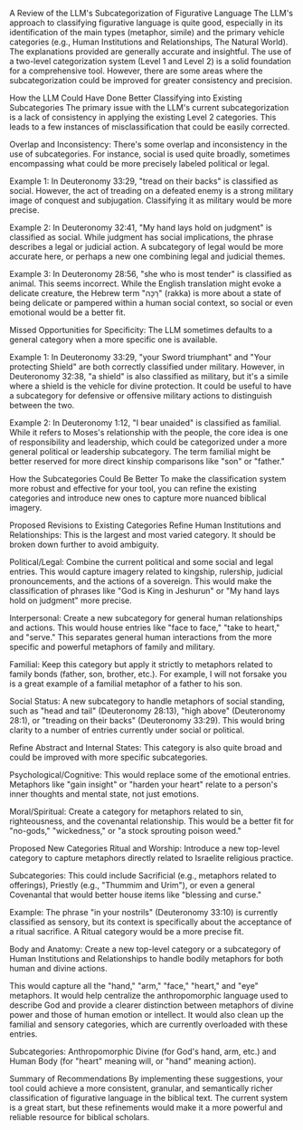 A Review of the LLM's Subcategorization of Figurative Language
The LLM's approach to classifying figurative language is quite good, especially in its identification of the main types (metaphor, simile) and the primary vehicle categories (e.g., Human Institutions and Relationships, The Natural World). The explanations provided are generally accurate and insightful. The use of a two-level categorization system (Level 1 and Level 2) is a solid foundation for a comprehensive tool. However, there are some areas where the subcategorization could be improved for greater consistency and precision.

How the LLM Could Have Done Better Classifying into Existing Subcategories
The primary issue with the LLM's current subcategorization is a lack of consistency in applying the existing Level 2 categories. This leads to a few instances of misclassification that could be easily corrected.

Overlap and Inconsistency: There's some overlap and inconsistency in the use of subcategories. For instance, social is used quite broadly, sometimes encompassing what could be more precisely labeled political or legal.

Example 1: In Deuteronomy 33:29, "tread on their backs" is classified as social. However, the act of treading on a defeated enemy is a strong military image of conquest and subjugation. Classifying it as military would be more precise.

Example 2: In Deuteronomy 32:41, "My hand lays hold on judgment" is classified as social. While judgment has social implications, the phrase describes a legal or judicial action. A subcategory of legal would be more accurate here, or perhaps a new one combining legal and judicial themes.

Example 3: In Deuteronomy 28:56, "she who is most tender" is classified as animal. This seems incorrect. While the English translation might evoke a delicate creature, the Hebrew term "רַכָּה" (rakka) is more about a state of being delicate or pampered within a human social context, so social or even emotional would be a better fit.

Missed Opportunities for Specificity: The LLM sometimes defaults to a general category when a more specific one is available.

Example 1: In Deuteronomy 33:29, "your Sword triumphant" and "Your protecting Shield" are both correctly classified under military. However, in Deuteronomy 32:38, "a shield" is also classified as military, but it's a simile where a shield is the vehicle for divine protection. It could be useful to have a subcategory for defensive or offensive military actions to distinguish between the two.

Example 2: In Deuteronomy 1:12, "I bear unaided" is classified as familial. While it refers to Moses's relationship with the people, the core idea is one of responsibility and leadership, which could be categorized under a more general political or leadership subcategory. The term familial might be better reserved for more direct kinship comparisons like "son" or "father."

How the Subcategories Could Be Better
To make the classification system more robust and effective for your tool, you can refine the existing categories and introduce new ones to capture more nuanced biblical imagery.

Proposed Revisions to Existing Categories
Refine Human Institutions and Relationships: This is the largest and most varied category. It should be broken down further to avoid ambiguity.

Political/Legal: Combine the current political and some social and legal entries. This would capture imagery related to kingship, rulership, judicial pronouncements, and the actions of a sovereign. This would make the classification of phrases like "God is King in Jeshurun" or "My hand lays hold on judgment" more precise.

Interpersonal: Create a new subcategory for general human relationships and actions. This would house entries like "face to face," "take to heart," and "serve." This separates general human interactions from the more specific and powerful metaphors of family and military.

Familial: Keep this category but apply it strictly to metaphors related to family bonds (father, son, brother, etc.). For example, I will not forsake you is a great example of a familial metaphor of a father to his son.

Social Status: A new subcategory to handle metaphors of social standing, such as "head and tail" (Deuteronomy 28:13), "high above" (Deuteronomy 28:1), or "treading on their backs" (Deuteronomy 33:29). This would bring clarity to a number of entries currently under social or political.

Refine Abstract and Internal States: This category is also quite broad and could be improved with more specific subcategories.

Psychological/Cognitive: This would replace some of the emotional entries. Metaphors like "gain insight" or "harden your heart" relate to a person's inner thoughts and mental state, not just emotions.

Moral/Spiritual: Create a category for metaphors related to sin, righteousness, and the covenantal relationship. This would be a better fit for "no-gods," "wickedness," or "a stock sprouting poison weed."

Proposed New Categories
Ritual and Worship: Introduce a new top-level category to capture metaphors directly related to Israelite religious practice.

Subcategories: This could include Sacrificial (e.g., metaphors related to offerings), Priestly (e.g., "Thummim and Urim"), or even a general Covenantal that would better house items like "blessing and curse."

Example: The phrase "in your nostrils" (Deuteronomy 33:10) is currently classified as sensory, but its context is specifically about the acceptance of a ritual sacrifice. A Ritual category would be a more precise fit.

Body and Anatomy: Create a new top-level category or a subcategory of Human Institutions and Relationships to handle bodily metaphors for both human and divine actions.

This would capture all the "hand," "arm," "face," "heart," and "eye" metaphors. It would help centralize the anthropomorphic language used to describe God and provide a clearer distinction between metaphors of divine power and those of human emotion or intellect. It would also clean up the familial and sensory categories, which are currently overloaded with these entries.

Subcategories: Anthropomorphic Divine (for God's hand, arm, etc.) and Human Body (for "heart" meaning will, or "hand" meaning action).

Summary of Recommendations
By implementing these suggestions, your tool could achieve a more consistent, granular, and semantically richer classification of figurative language in the biblical text. The current system is a great start, but these refinements would make it a more powerful and reliable resource for biblical scholars.